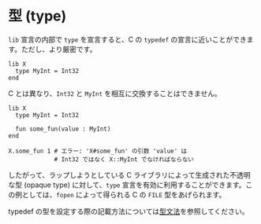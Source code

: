 # 型 (type)

`lib` 宣言の内部で `type` を宣言すると、C の `typedef` の宣言に近いことができます。ただし、より厳密です。

```crystal
lib X
  type MyInt = Int32
end
```

C とは異なり、`Int32` と `MyInt` を相互に交換することはできません。

```crystal
lib X
  type MyInt = Int32

  fun some_fun(value : MyInt)
end

X.some_fun 1 # エラー: 'X#some_fun' の引数 'value' は
             # Int32 ではなく X::MyInt でなければならない
```

したがって、ラップしようとしている C ライブラリによって生成された不透明な型 (opaque type) に対して、`type` 宣言を有効に利用することができます。この例としては、`fopen` によって得られる C の `FILE` 型をあげられます。

typedef の型を設定する際の記載方法については[型文法](type_grammar.html)を参照してください。
